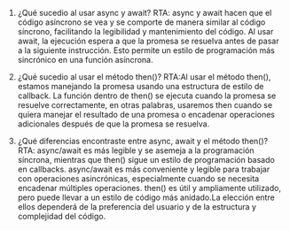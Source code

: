 1. ¿Qué sucedio al usar async y await?
RTA: async y await hacen que el código asíncrono se vea y se comporte de manera similar al código síncrono, facilitando la legibilidad y mantenimiento del código. Al usar await, la ejecución espera a que la promesa se resuelva antes de pasar a la siguiente instrucción. Esto permite un estilo de programación más sincrónico en una función asíncrona.

2. ¿Qué sucedio al usar el método then()?
RTA:Al usar el método then(), estamos manejando la promesa usando una estructura de estilo de callback. La función dentro de then() se ejecuta cuando la promesa se resuelve correctamente, en otras palabras, usaremos then cuando se quiera manejar el resultado de una promesa o encadenar operaciones adicionales después de que la promesa se resuelva.

3. ¿Qué diferencias encontraste entre async, await y el método then()?
RTA: async/await es más legible y se asemeja a la programación síncrona, mientras que then() sigue un estilo de programación basado en callbacks. async/await es más conveniente y legible para trabajar con operaciones asincrónicas, especialmente cuando se necesita encadenar múltiples operaciones. then() es útil y ampliamente utilizado, pero puede llevar a un estilo de código más anidado.La elección entre ellos dependerá de la preferencia del usuario y de la estructura y complejidad del código. 
